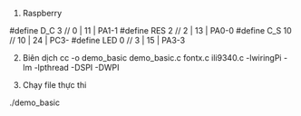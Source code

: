 1. Raspberry

#define D_C  3  //  0   |   11     | PA1-1
#define RES  2  //  2   |   13     | PA0-0
#define C_S  10 // 10   |   24     | PC3-
#define LED  0  //  3   |   15     | PA3-3

2. Biên dịch 
cc -o demo_basic demo_basic.c fontx.c ili9340.c -lwiringPi -lm -lpthread -DSPI -DWPI


3. Chạy file thực thi

./demo_basic
